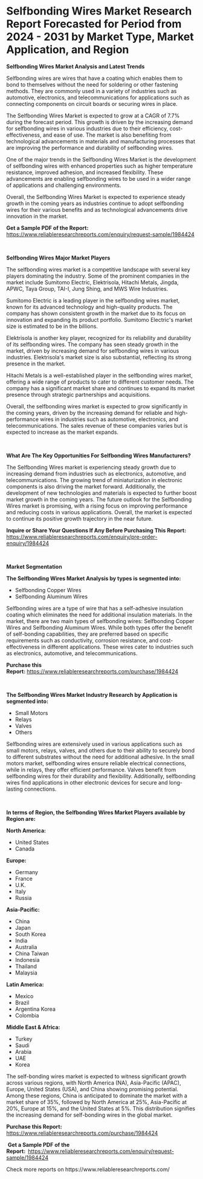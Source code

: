 <p><h1>Selfbonding Wires Market Research Report Forecasted for Period from 2024 -  2031 by Market Type, Market Application, and Region</h1></p><p><strong>Selfbonding Wires Market Analysis and Latest Trends</strong></p>
<p><p>Selfbonding wires are wires that have a coating which enables them to bond to themselves without the need for soldering or other fastening methods. They are commonly used in a variety of industries such as automotive, electronics, and telecommunications for applications such as connecting components on circuit boards or securing wires in place.</p><p>The Selfbonding Wires Market is expected to grow at a CAGR of 7.7% during the forecast period. This growth is driven by the increasing demand for selfbonding wires in various industries due to their efficiency, cost-effectiveness, and ease of use. The market is also benefiting from technological advancements in materials and manufacturing processes that are improving the performance and durability of selfbonding wires.</p><p>One of the major trends in the Selfbonding Wires Market is the development of selfbonding wires with enhanced properties such as higher temperature resistance, improved adhesion, and increased flexibility. These advancements are enabling selfbonding wires to be used in a wider range of applications and challenging environments.</p><p>Overall, the Selfbonding Wires Market is expected to experience steady growth in the coming years as industries continue to adopt selfbonding wires for their various benefits and as technological advancements drive innovation in the market.</p></p>
<p><strong>Get a Sample PDF of the Report:&nbsp;</strong> <a href="https://www.reliableresearchreports.com/enquiry/request-sample/1984424">https://www.reliableresearchreports.com/enquiry/request-sample/1984424</a></p>
<p>&nbsp;</p>
<p><strong>Selfbonding Wires Major Market Players</strong></p>
<p><p>The selfbonding wires market is a competitive landscape with several key players dominating the industry. Some of the prominent companies in the market include Sumitomo Electric, Elektrisola, Hitachi Metals, Jingda, APWC, Taya Group, TAI-I, Jung Shing, and MWS Wire Industries.</p><p>Sumitomo Electric is a leading player in the selfbonding wires market, known for its advanced technology and high-quality products. The company has shown consistent growth in the market due to its focus on innovation and expanding its product portfolio. Sumitomo Electric's market size is estimated to be in the billions.</p><p>Elektrisola is another key player, recognized for its reliability and durability of its selfbonding wires. The company has seen steady growth in the market, driven by increasing demand for selfbonding wires in various industries. Elektrisola's market size is also substantial, reflecting its strong presence in the market.</p><p>Hitachi Metals is a well-established player in the selfbonding wires market, offering a wide range of products to cater to different customer needs. The company has a significant market share and continues to expand its market presence through strategic partnerships and acquisitions.</p><p>Overall, the selfbonding wires market is expected to grow significantly in the coming years, driven by the increasing demand for reliable and high-performance wires in industries such as automotive, electronics, and telecommunications. The sales revenue of these companies varies but is expected to increase as the market expands.</p></p>
<p>&nbsp;</p>
<p><strong>What Are The Key Opportunities For Selfbonding Wires Manufacturers?</strong></p>
<p><p>The Selfbonding Wires market is experiencing steady growth due to increasing demand from industries such as electronics, automotive, and telecommunications. The growing trend of miniaturization in electronic components is also driving the market forward. Additionally, the development of new technologies and materials is expected to further boost market growth in the coming years. The future outlook for the Selfbonding Wires market is promising, with a rising focus on improving performance and reducing costs in various applications. Overall, the market is expected to continue its positive growth trajectory in the near future.</p></p>
<p><strong>Inquire or Share Your Questions If Any Before Purchasing This Report:</strong> <a href="https://www.reliableresearchreports.com/enquiry/pre-order-enquiry/1984424">https://www.reliableresearchreports.com/enquiry/pre-order-enquiry/1984424</a></p>
<p>&nbsp;</p>
<p><strong>Market Segmentation</strong></p>
<p><strong>The Selfbonding Wires Market Analysis by types is segmented into:</strong></p>
<p><ul><li>Selfbonding Copper Wires</li><li>Selfbonding Aluminum Wires</li></ul></p>
<p><p>Selfbonding wires are a type of wire that has a self-adhesive insulation coating which eliminates the need for additional insulation materials. In the market, there are two main types of selfbonding wires: Selfbonding Copper Wires and Selfbonding Aluminum Wires. While both types offer the benefit of self-bonding capabilities, they are preferred based on specific requirements such as conductivity, corrosion resistance, and cost-effectiveness in different applications. These wires cater to industries such as electronics, automotive, and telecommunications.</p></p>
<p><strong>Purchase this Report:&nbsp;</strong><a href="https://www.reliableresearchreports.com/purchase/1984424">https://www.reliableresearchreports.com/purchase/1984424</a></p>
<p>&nbsp;</p>
<p><strong>The Selfbonding Wires Market Industry Research by Application is segmented into:</strong></p>
<p><ul><li>Small Motors</li><li>Relays</li><li>Valves</li><li>Others</li></ul></p>
<p><p>Selfbonding wires are extensively used in various applications such as small motors, relays, valves, and others due to their ability to securely bond to different substrates without the need for additional adhesive. In the small motors market, selfbonding wires ensure reliable electrical connections, while in relays, they offer efficient performance. Valves benefit from selfbonding wires for their durability and flexibility. Additionally, selfbonding wires find applications in other electronic devices for secure and long-lasting connections.</p></p>
<p>&nbsp;</p>
<p><strong>In terms of Region, the Selfbonding Wires Market Players available by Region are:</strong></p>
<p>
    <p> <strong> North America: </strong>
        <ul>
            <li>United States</li>
            <li>Canada</li>
        </ul>
        </p> 
    <p> <strong> Europe: </strong>
        <ul>
            <li>Germany</li>
            <li>France</li>
            <li>U.K.</li>
            <li>Italy</li>
            <li>Russia</li>
        </ul>
        </p> 
    <p> <strong> Asia-Pacific: </strong>
        <ul>
            <li>China</li>
            <li>Japan</li>
            <li>South Korea</li>
            <li>India</li>
            <li>Australia</li>
            <li>China Taiwan</li>
            <li>Indonesia</li>
            <li>Thailand</li>
            <li>Malaysia</li>
        </ul>
        </p> 
    <p> <strong> Latin America: </strong>
        <ul>
            <li>Mexico</li>
            <li>Brazil</li>
            <li>Argentina Korea</li>
            <li>Colombia</li>
        </ul>
        </p> 
    <p> <strong> Middle East & Africa: </strong>
        <ul>
            <li>Turkey</li>
            <li>Saudi</li>
            <li>Arabia</li>
            <li>UAE</li>
            <li>Korea</li>
        </ul>
    </p>
    </p>
<p><p>The self-bonding wires market is expected to witness significant growth across various regions, with North America (NA), Asia-Pacific (APAC), Europe, United States (USA), and China showing promising potential. Among these regions, China is anticipated to dominate the market with a market share of 35%, followed by North America at 25%, Asia-Pacific at 20%, Europe at 15%, and the United States at 5%. This distribution signifies the increasing demand for self-bonding wires in the global market.</p></p>
<p><strong>Purchase this Report: </strong><a href="https://www.reliableresearchreports.com/purchase/1984424">https://www.reliableresearchreports.com/purchase/1984424</a></p>
<p>&nbsp;<strong>Get a Sample PDF of the Report:&nbsp;&nbsp;</strong><a href="https://www.reliableresearchreports.com/enquiry/request-sample/1984424">https://www.reliableresearchreports.com/enquiry/request-sample/1984424</a></p>
<p><strong></strong></p>
<p>Check more reports on https://www.reliableresearchreports.com/</p>